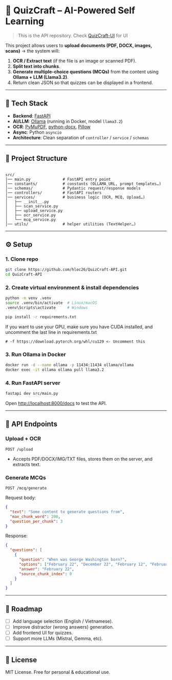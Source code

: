# 📘 QuizCraft – AI-Powered Self Learning

> This is the API repository. Check [QuizCraft-UI](https://github.com/HLoc26/QuizCraft-UI) for UI


This project allows users to **upload documents (PDF, DOCX, images, scans)** → the system will:  
1. **OCR / Extract text** (if the file is an image or scanned PDF).  
2. **Split text into chunks**.  
3. **Generate multiple-choice questions (MCQs)** from the content using **Ollama + LLM (Llama3.2)**.  
4. Return clean JSON so that quizzes can be displayed in a frontend.  

---

## 🚀 Tech Stack

- **Backend**: [FastAPI](https://fastapi.tiangolo.com/)  
- **AI/LLM**: [Ollama](https://ollama.ai/) (running in Docker, model `llama3.2`)  
- **OCR**: [PyMuPDF](https://pymupdf.readthedocs.io/), [python-docx](https://python-docx.readthedocs.io/), [Pillow](https://python-pillow.org/)  
- **Async**: Python `asyncio`  
- **Architecture**: Clean separation of `controller` / `service` / `schemas`  

---

## 📂 Project Structure

```

src/
│── main.py              # FastAPI entry point
│── constants/           # constants (OLLAMA_URL, prompt templates…)
│── schemas/             # Pydantic request/response models
│── controllers/         # FastAPI routers
│── services/            # business logic (OCR, MCQ, Upload…)
│   ├── __init__.py
│   ├── scan_service.py
│   ├── upload_service.py
│   ├── ocr_service.py
│   └── mcq_service.py
│── utils/               # helper utilities (TextHelper…)

````

---

## ⚙️ Setup

### 1. Clone repo
```bash
git clone https://github.com/hloc26/QuizCraft-API.git
cd QuizCraft-API
````

### 2. Create virtual environment & install dependencies

```bash
python -m venv .venv
source .venv/bin/activate  # Linux/macOS
.venv\Scripts\activate     # Windows

pip install -r requirements.txt
```

If you want to use your GPU, make sure you have CUDA installed, and uncomment the last line in requirements.txt 

```
# -f https://download.pytorch.org/whl/cu129 <- Uncomment this
```

### 3. Run Ollama in Docker

```bash
docker run -d --name ollama -p 11434:11434 ollama/ollama
docker exec -it ollama ollama pull llama3.2
```

### 4. Run FastAPI server

```bash
fastapi dev src/main.py
```

Open [http://localhost:8000/docs](http://localhost:8000/docs) to test the API.

---

## 📡 API Endpoints

### Upload + OCR

```http
POST /upload
```

* Accepts PDF/DOCX/IMG/TXT files, stores them on the server, and extracts text.

### Generate MCQs

```http
POST /mcq/generate
```

Request body:

```json
{
  "text": "Some content to generate questions from",
  "max_chunk_word": 200,
  "question_per_chunk": 3
}
```

Response:

```json
{
  "questions": [
    {
      "question": "When was George Washington born?",
      "options": ["February 22", "December 22", "February 12", "February 15"],
      "answer": "February 22",
      "source_chunk_index": 0
    }
  ]
}
```

---

## 📝 Roadmap

* [ ] Add language selection (English / Vietnamese).
* [ ] Improve distractor (wrong answers) generation.
* [ ] Add frontend UI for quizzes.
* [ ] Support more LLMs (Mistral, Gemma, etc).

---

## 📜 License

MIT License. Free for personal & educational use.

